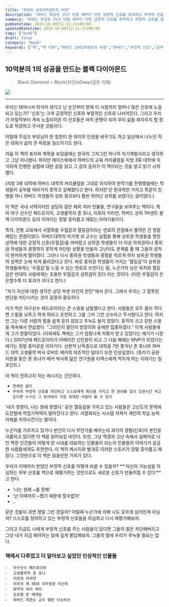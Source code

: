 ```yaml
---
title: "하버드 상위1퍼센트의 비밀"
description: "하버드 최상위 1%가 어릴 때부터 어떤 긍정적 신호를 축적하고 부정적 신호를 걸러내며 기회를 확장하는지 분석한 책을 소개하고, 환경과 선택이 서로를 어떻게 규정하는지 사례로 재구성하며 나의 학습 전략과 커리어 설계를 다시 점검한 공감형 서평이다. 또한 가정과 학교, 사회가 제공하는 신호를 스스로 설계할 방법을 제안하며, 성장을 막는 부정적 신호를 끊어내는 실천법까지 덧붙였다."
summary: "하버드 최상위 1%가 어릴 때부터 어떤 긍정적 신호를 축적하고 부정적 신호를 걸러내며 기회를 확장하는지 분석한 책을 소개하고, 환경과 선택이 서로를 어떻게 규정하는지 사례로 재구성하며 나의 학습 전략과 커리어 설계를 다시 점검한 공감형 서평이다. 또한 가정과 학교, 사회가 제공하는..."
pubDatetime: 2019-10-09T12:11:23+09:00
updatedDatetime: 2019-10-09T12:11:23+09:00
tags: ["book"]
draft: false
category: "book"
keywords: ["책","책 리뷰","하버드 상위1퍼센트의 비밀","하버드","부정적 신호","공부","차단","깊은 이해"]
---
```


## 10억분의 1의 성공을 만드는 블랙 다이아몬드

 > 
 > Black Diamond = Block(차단)xDeep(깊은 이해)

![](https://i.imgur.com/pMKeAxq.jpg)

---

우리는 태어나서 의식이 생기고 난 순간부터 현재 이 시점까지 얼마나 많은 신호에 노출되고 있는가? '신호'는 크게 긍정적인 신호와 부정적인 신호로 나뉘어진다. 그리고 우리가 어릴적부터 계속 노출되어온 이 신호들은 마치 운명이 되어 우리 삶을 좌지우지 할 정도로 막강하고 무서운 것들이다.

어릴때 무심코 부모님이 한 칭찬이 한 아이의 인생을 바꾸기도 하고 일상에서 나누던 작은 대화가 삶의 큰 파장을 일으키기도 한다.

처음 이 책의 표지와 제목을 보았을때는 한국의 그저그런 하나의 자기계발서라고 생각하고 그냥 지나쳤다. 하지만 페이스북에서 하버드의 교육 커리큘럼을 지방 3류 대학에 이식하여 진행한 실험에 대한 글을 읽고 그 글의 출처가 이 책이라는 것을 알고 읽기 시작했다.

(지방 3류 대학에 하버드 대학의 커리큘럼을 그대로 이식하여 한학기를 진행했을때는 학생들이 공부를 따라가지 못하고 실패했다고 한다. 하지만 단 한과목만 가지고 똑같이 진행을 하니 하버드 학생들의 성취 결과보다 훨씬 뛰어난 성취를 보였다는 글이었다.)

이 책은 국내 서적이지만 상당히 많은 해외 여러 인물들, 연구들을 보여주는 책이다. 특히 야구 선수인 페드로이아, 고생물학자 존 호너, 지휘자 카라얀, 하버드 상위 1퍼센트 블랙 다이아몬드 등의 이야기는 정말 흥미롭고 재밌는 이야기들이다.

특히, 전통 교육에서 서열화를 우월감과 열등감이라는 연료의 관점에서 풀어쓴 건 정말 재밌는 관점이었다.
하버드대학의 마가렛 쉬 교수는 실험을 통해 상위권 학생들을 향한 성적에 대한 긍정적 신호(우월감)를 꺼버렸고 상위권 학생들이 더 이상 하위권이나 중위권 학생들과 경쟁하지 못하게 차단된 상황을 만들자 고난이도 문제를 풀 때 그들의 성적이 현저하게 떨어졌다. 그러나 다시 중위권 학생들과 경쟁을 치르게 하자 상위권 학생들의 성적은 눈에 띄게 올라갔다고 한다. 바로 중위권 학생들이 가지는 '열등감'이 상위권 학생들에게는 '우월감'을 느낄 수 있는 연료로 쓰인다는 점, 누군가의 낮은 위치와 열등감은 반대의 사람에게는 조용한 우월감과 성취감이 된다 라는 것이다. (이런 우월감이 은은할수록 더 효과가 크다고 한다.)

"자기 자신에 대한 생각은 상당 부분 타인의 판단"에서 온다. 그래서 우리는 그 잘못된 판단을 차단시키는 것이 굉장히 중요하다.

키가 작은 야구선수 페드로이아는 큰 스윙을 남발했다고 한다. 사람들은 모두 몸이 작다면 스윙을 낮추고 작게 하라고 조언하고 그를 그저 그런 선수라고 무시했다고 한다. 하지만 그는 다른 사람의 말을 쉽게 듣지 않았고 주눅도 들지 않았다. 동작이 크고 강한 스윙을 계속해서 연습했다. "그러던지 말던지 방망이와 공에만 집중하겠다." 이게 사람들에게 그가 한말이었다. (이외에도 책에는 그가 엄청나게 저평가 받고 있었다는 얘기가 나온다.)
2007년에 페드로이아가 아메리칸 신인왕이 되고 그 다음 해에는 MVP가 되었다는 얘기는 정말 흥미로운 이야기다.
선천적 난독증으로 대학을 7번 쫓겨난 존 호너와 하버드 대학 고생물학 박사 로버트 베커의 대조적인 일대기 또한 인상깊었다. (쥬라기 공원 자문을 맡은 존 호너가 베커 박사와 닮은 연구원을 티렉스에게 먹히게 하는 이야기는 킬포인트.)

이 책이 전하고자 하는 메시지는 간단하다.

* `천재란 없다`
* `주위의 부정적 신호를 차단하고 스스로에게 확신을 가지고 한 분야를 깊이 오랜시간 파고든다면 누구든 그 분야에서 가장 위대한 사람이 될 수 있다`

'내가 못한다, 나는 원래 못했다.' 같은 열등감을 가지고 있는 사람들은 고난도의 문제에 도전할때 작업기억력이 떨어진다고 한다. 서열화되는 시스템 자체가 개인의 학습 능력 자체를 저하시킨다는 말이다.

누군가를 가르치고 있거나 본인이 다시 무언가를 배우는데 과거의 경험(신호)이 본인을 괴롭히고 있다면 이 책을 읽어보길 바란다.
또한, 그냥 역경과 고난 속에서 실패자로 낙인 찍힌 인간들이 어떻게 한 시대를 대표하는 인물들이 되는지 인물들의 이야기가 궁금한 사람들에게도 추천한다. 이 책의 메시지와 별개로 이러한 스토리가 정말 흥미롭고 재밌다. 그것만으로 이 책은 읽을만한 가치가 있다.

우리가 이때까지 받았던 부정적 신호를 어떻게 바꿀 수 있을까?
\*\*'자신의 가능성을 의심하는 외부 신호를 역으로 재평가하는 것만으로도 새로운 신호가 만들어질 수 있다'\*\*고 한다.

* '나는 원래 ~를 못해'
* '난 이때까지 ~했기 때문에 할수없어'
* ..

같은 것들이 과연 정말 그런 것일까? 어릴때 누군가에 의해 나도 모르게 심어진게 아닐까? 스스로를 정의하고 있는 부정적 신호들을 의심하고 다시 재평가해보자.

그리고 지금도 나에게 부정적 신호를 주는 사람들이 있다면 그들의 말은 차단해버리고 그냥 내가 지금 해야하는 일에 깊게 몰입해보자. 그들의 말에 우리가 주눅들 필요는 없다.

### 책에서 다루었고 더 알아보고 싶었던 인상적인 인물들

    ⁃	야구선수 페드로이아
    ⁃	고생물학자 존 호너
    ⁃	지휘자 카라얀
    ⁃	미국의 제 56대 국무장관 키신저
    ⁃	화학자 마리 퀴리
    ⁃	도로왕 존 매캐덤
    ⁃	하버드 최연소 교수 앨런 더쇼비츠
    
